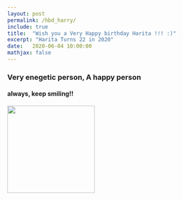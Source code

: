 ```yaml
---
layout: post
permalink: /hbd_harry/
include: true
title:  "Wish you a Very Happy birthday Harita !!! :)"
excerpt: "Harita Turns 22 in 2020"
date:   2020-06-04 10:00:00
mathjax: false
---
```







### Very enegetic person, A happy person 
#### always, keep smiling!!
<img src="https://github.com/DeepakRaya/DeepakRaya.github.io/tree/master/Harita%20Bday%20Wishes/hari_active.jpg" width="200" height="200" />